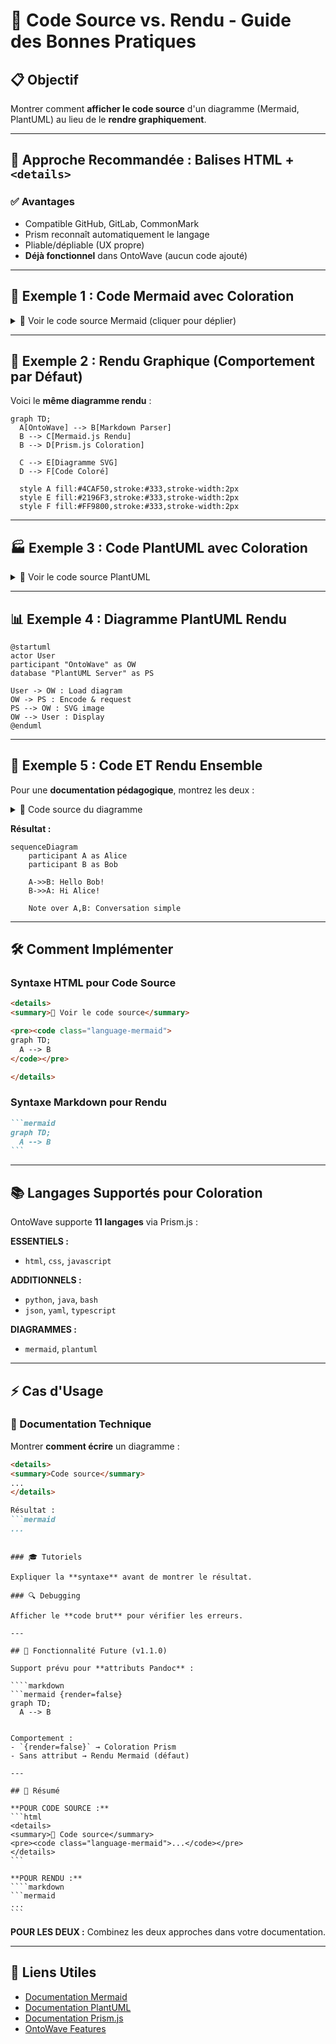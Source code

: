 # 🎨 Code Source vs. Rendu - Guide des Bonnes Pratiques

## 📋 Objectif

Montrer comment **afficher le code source** d'un diagramme (Mermaid, PlantUML) au lieu de le **rendre graphiquement**.

---

## 🎯 Approche Recommandée : Balises HTML + `<details>`

### ✅ Avantages

- Compatible GitHub, GitLab, CommonMark
- Prism reconnaît automatiquement le langage
- Pliable/dépliable (UX propre)
- **Déjà fonctionnel** dans OntoWave (aucun code ajouté)

---

## 📝 Exemple 1 : Code Mermaid avec Coloration

<details>
<summary>📝 Voir le code source Mermaid (cliquer pour déplier)</summary>

<pre><code class="language-mermaid">
graph TD;
  A[OntoWave] --> B[Markdown Parser]
  B --> C[Mermaid.js Rendu]
  B --> D[Prism.js Coloration]
  
  C --> E[Diagramme SVG]
  D --> F[Code Coloré]
  
  style A fill:#4CAF50,stroke:#333,stroke-width:2px
  style E fill:#2196F3,stroke:#333,stroke-width:2px
  style F fill:#FF9800,stroke:#333,stroke-width:2px
</code></pre>

**💡 Note** : Le code ci-dessus est **coloré par Prism.js**, pas rendu en diagramme.

</details>

---

## 🎨 Exemple 2 : Rendu Graphique (Comportement par Défaut)

Voici le **même diagramme rendu** :

```mermaid
graph TD;
  A[OntoWave] --> B[Markdown Parser]
  B --> C[Mermaid.js Rendu]
  B --> D[Prism.js Coloration]
  
  C --> E[Diagramme SVG]
  D --> F[Code Coloré]
  
  style A fill:#4CAF50,stroke:#333,stroke-width:2px
  style E fill:#2196F3,stroke:#333,stroke-width:2px
  style F fill:#FF9800,stroke:#333,stroke-width:2px
```

---

## 🏭 Exemple 3 : Code PlantUML avec Coloration

<details>
<summary>📝 Voir le code source PlantUML</summary>

<pre><code class="language-plantuml">
@startuml
!theme plain

' Configuration
skinparam backgroundColor #FEFEFE
skinparam titleFontSize 16

title Architecture OntoWave v1.0.2

' Participants
actor Utilisateur as U
participant "OntoWave\nCore" as OW
participant "Markdown\nRenderer" as MD
participant "Mermaid.js" as MM
participant "PlantUML\nServer" as PU
participant "Prism.js" as PR

' Flux principal
U -> OW : Charger page.md
activate OW

OW -> MD : renderMarkdown()
activate MD

alt Bloc mermaid
  MD -> MM : Rendu diagramme
  MM --> MD : SVG
else Bloc plantuml
  MD -> PU : Encodage + URL
  PU --> MD : Image SVG
else Bloc javascript
  MD -> PR : Coloration syntaxe
  PR --> MD : HTML coloré
end

MD --> OW : HTML final
deactivate MD

OW --> U : Affichage page
deactivate OW

@enduml
</code></pre>

**💡 Note** : Keywords `@startuml`, `participant`, `alt` sont colorés par Prism.js.

</details>

---

## 📊 Exemple 4 : Diagramme PlantUML Rendu

```plantuml
@startuml
actor User
participant "OntoWave" as OW
database "PlantUML Server" as PS

User -> OW : Load diagram
OW -> PS : Encode & request
PS --> OW : SVG image
OW --> User : Display
@enduml
```

---

## 🔄 Exemple 5 : Code ET Rendu Ensemble

Pour une **documentation pédagogique**, montrez les deux :

<details>
<summary>📝 Code source du diagramme</summary>

<pre><code class="language-mermaid">
sequenceDiagram
    participant A as Alice
    participant B as Bob
    
    A->>B: Hello Bob!
    B->>A: Hi Alice!
    
    Note over A,B: Conversation simple
</code></pre>

</details>

**Résultat :**

```mermaid
sequenceDiagram
    participant A as Alice
    participant B as Bob
    
    A->>B: Hello Bob!
    B->>A: Hi Alice!
    
    Note over A,B: Conversation simple
```

---

## 🛠️ Comment Implémenter

### Syntaxe HTML pour Code Source

```html
<details>
<summary>📝 Voir le code source</summary>

<pre><code class="language-mermaid">
graph TD;
  A --> B
</code></pre>

</details>
```

### Syntaxe Markdown pour Rendu

````markdown
```mermaid
graph TD;
  A --> B
```
````

---

## 📚 Langages Supportés pour Coloration

OntoWave supporte **11 langages** via Prism.js :

**ESSENTIELS :**
- `html`, `css`, `javascript`

**ADDITIONNELS :**
- `python`, `java`, `bash`
- `json`, `yaml`, `typescript`

**DIAGRAMMES :**
- `mermaid`, `plantuml`

---

## ⚡ Cas d'Usage

### 📖 Documentation Technique

Montrer **comment écrire** un diagramme :

```markdown
<details>
<summary>Code source</summary>
...
</details>

Résultat :
```mermaid
...
```
```

### 🎓 Tutoriels

Expliquer la **syntaxe** avant de montrer le résultat.

### 🔍 Debugging

Afficher le **code brut** pour vérifier les erreurs.

---

## 🚀 Fonctionnalité Future (v1.1.0)

Support prévu pour **attributs Pandoc** :

````markdown
```mermaid {render=false}
graph TD;
  A --> B
```
````

Comportement :
- `{render=false}` → Coloration Prism
- Sans attribut → Rendu Mermaid (défaut)

---

## 📝 Résumé

**POUR CODE SOURCE :**
```html
<details>
<summary>📝 Code source</summary>
<pre><code class="language-mermaid">...</code></pre>
</details>
```

**POUR RENDU :**
````markdown
```mermaid
...
```
````

**POUR LES DEUX :**
Combinez les deux approches dans votre documentation.

---

## 🔗 Liens Utiles

- [Documentation Mermaid](https://mermaid.js.org/)
- [Documentation PlantUML](https://plantuml.com/)
- [Documentation Prism.js](https://prismjs.com/)
- [OntoWave Features](../index.md)
